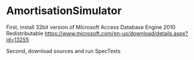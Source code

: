 # AmortisationSimulator

First, install 32bit version of Microsoft Access Database Engine 2010 Redistributable https://www.microsoft.com/en-us/download/details.aspx?id=13255

Second, download sources and run SpecTests
